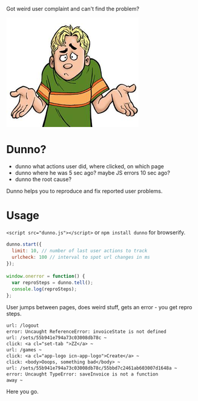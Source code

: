 Got weird user complaint and can't find the problem?

![Dunno?](/dunno.jpeg?raw=true)

Dunno?
==
- dunno what actions user did, where clicked, on which page
- dunno where he was 5 sec ago? maybe JS errors 10 sec ago?
- dunno the root cause?

Dunno helps you to reproduce and fix reported user problems.

Usage
==
```<script src="dunno.js"></script>```
or ```npm install dunno``` for browserify.

```js
dunno.start({
  limit: 10, // number of last user actions to track
  urlcheck: 100 // interval to spot url changes in ms
});

window.onerror = function() {
  var reproSteps = dunno.tell();
  console.log(reproSteps);
};
```

User jumps between pages, does weird stuff, gets an error - you get repro steps.

```
url: /logout
error: Uncaught ReferenceError: invoiceState is not defined
url: /sets/55b941e794a73c03008db78c ~
click: <a cl="set-tab ">ZZ</a> ~
url: /games ~
click: <a cl="app-logo icn-app-logo">Create</a> ~
click: <body>Ooops, something bad</body> ~
url: /sets/55b941e794a73c03008db78c/55bbd7c2461ab603007d1648a ~
error: Uncaught TypeError: saveInvoice is not a function
away ~
```

Here you go.
